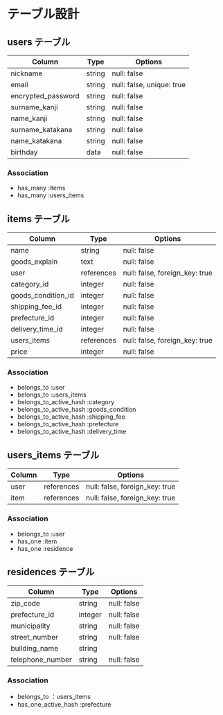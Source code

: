 # テーブル設計

## users テーブル

| Column             | Type   | Options                        |
| ------------------ | ------ | ------------------------------ |
| nickname           | string | null: false                    |
| email              | string | null: false, unique: true       |
| encrypted_password | string | null: false                    |
| surname_kanji      | string | null: false                    |
| name_kanji         | string | null: false                    |
| surname_katakana   | string | null: false                    |
| name_katakana      | string | null: false                    |
| birthday           | data   | null: false                    |

### Association

- has_many :items
- has_many :users_items

## items テーブル

| Column             | Type       | Options                        |
| ------------------ | ---------- | ------------------------------ |
| name               | string     | null: false                    |
| goods_explain      | text       | null: false                    |
| user               | references | null: false, foreign_key: true |
| category_id        | integer    | null: false                    |
| goods_condition_id | integer    | null: false                    |
| shipping_fee_id    | integer    | null: false                    |
| prefecture_id      | integer    | null: false                    |
| delivery_time_id   | integer    | null: false                    |
| users_items        | references | null: false, foreign_key: true |
| price              | integer    | null: false                    |

### Association

- belongs_to :user
- belongs_to :users_items
- belongs_to_active_hash :category 
- belongs_to_active_hash :goods_condition
- belongs_to_active_hash :shipping_fee
- belongs_to_active_hash :prefecture
- belongs_to_active_hash :delivery_time

## users_items テーブル

| Column    | Type       | Options                        |
| --------- | ---------- | ------------------------------ |
| user      | references | null: false, foreign_key: true |
| item      | references | null: false, foreign_key: true |

### Association

- belongs_to :user
- has_one :item
- has_one :residence

## residences テーブル

| Column           | Type    | Options     |
| ---------------- | ------- | ----------- |
| zip_code         | string  | null: false |
| prefecture_id    | integer | null: false |
| municipality     | string  | null: false |
| street_number    | string  | null: false |
| building_name    | string  |             |
| telephone_number | string  | null: false |

### Association

- belongs_to ：users_items
- has_one_active_hash :prefecture

